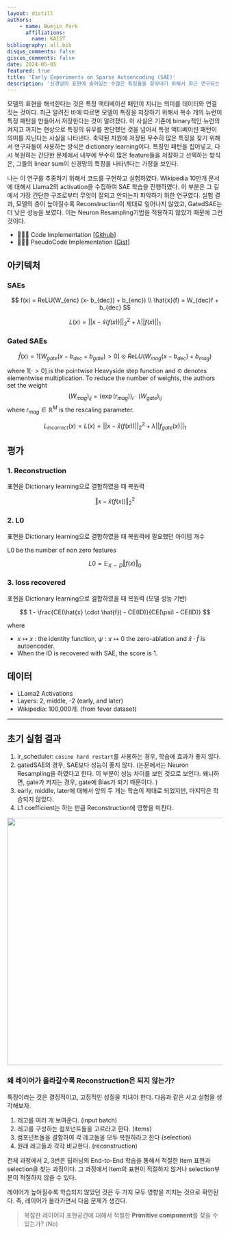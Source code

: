 ```yaml
---
layout: distill
authors: 
    - name: Bumjin Park
      affiliations:
        name: KAIST
bibliography: all.bib
disqus_comments: false
giscus_comments: false
date: 2024-05-05
featured: true
title: 'Early Experiments on Sparse Autoencoding (SAE)'
description: '신경망의 표현에 숨어있는 수많은 특징들을 찾아내기 위해서 최근 연구되는 SAE 기법을 추종하기 위해 실험을 진행하였다. '
---
```


모델의 표현을 해석한다는 것은 특정 액티베이션 패턴이 지니는 의미를 데이터와 연결 짓는 것이다. 최근 알려진 바에 따르면 모델이 특징을 저장하기 위해서 복수 개의 뉴런이 특정 패턴을 만들어서 저장한다는 것이 알려졌다. 이 사실은 기존에 binary적인 뉴런의 켜지고 꺼지는 현상으로 특징의 유무를 판단했던 것을 넘어서 특정 액티베이션 패턴이 의미를 지닌다는 사실을 나타낸다. 축약된 차원에 저장된 무수히 많은 특징을 찾기 위해서 연구자들이 사용하는 방식은 dictionary learning이다. 특징인 패턴을 집어넣고, 다시 복원하는 간단한 문제에서 내부에 무수히 많은 feature들을 저장하고 선택하는 방식은, 그들의 linear sum이 신경망의 특징을 나타낸다는 가정을 보인다. 

나는 이 연구를 추종하기 위해서 코드를 구현하고 실험하였다. Wikipedia 10만개 문서에 대해서 Llama2의 activation을 수집하여 SAE 학습을 진행하였다. 
이 부분은 그 길에서 가장 간단한 구조로부터 무엇이 잘되고 안되는지 파악하기 위한 연구였다. 실험 결과, 모델의 층이 높아질수록 Reconstruction이 제대로 일어나지 않았고, GatedSAE는 더 낮은 성능을 보였다. 이는 Neuron Resampling기법을 적용하지 않았기 때문에 그런 것이다. 


* 🧑🏻‍💻 Code Implementation [[Github](https://github.com/fxnnxc/llm/tree/v24.05.05_SAE)]
* 🧑🏻‍💻 PseudoCode Implementation [[Gist](https://gist.github.com/fxnnxc/35a72b2af899a6f339bb9d2aa09ab563)]


## 아키텍처 

###  SAEs
$$
f(x) = ReLU(W_{enc} (x- b_{dec}) + b_{enc}) \\ 
\hat{x}(f) = W_{dec}f + b_{dec}
$$

$$
L(x) =  || x - \hat{x}(f(x)) ||_2^2  + \lambda ||f(x)||_1
$$

### Gated SAEs

$$
\hat{f}(x) = 1[W_{gate}(x-b_{dec} +b_{gate}) >0] \odot ReLU(W_{mag} (x- b_{dec}) + b_{mag})
$$

where $1[\cdot >0]$ is the pointwise Heavyside step function and $\odot$ denotes elementwise multiplication. 
To reduce the number of weights, the authors set the weight
$$
(W_{mag})_{ij} =  (\exp(r_{mag}))_i \cdot (W_{gate})_{ij}
$$
where $r_{mag} \in \mathbb{R}^M$ is the rescaling parameter. 

$$
L_{incorrect}(x) = L(x) =  || x - \hat{x}(f(x)) ||_2^2  + \lambda ||f_{gate}(x)||_1
$$



## 평가 

### 1. Reconstruction

표현을 Dictionary learning으로 결합하였을 때 복원력

$$
\Vert x - \hat{x}(f(x)) \Vert_2^2 
$$

### 2. L0 
표현을 Dictionary learning으로 결합하였을 때 복원력에 필요했던 아이템 개수 

L0 be the number of non zero features  

$$L0 = \mathbb{E}_{X\sim D} \Vert f(x)\Vert_0$$  

### 3. loss recovered 

표현을 Dictionary learning으로 결합하였을 때 복원력 (모델 성능 기반)

$$
1 - \frac{CE(\hat{x} \cdot \hat{f}) - CE(ID)}{CE(\psi) - CE(ID)}
$$

where 
* $x \mapsto x$ :  the identity function, $\psi: x \mapsto 0$ the zero-ablation and $\hat{x} \cdot \hat{f}$ is autoencoder.
* When the ID is recovered with SAE, the score is 1. 

## 데이터 

* LLama2 Activations 
* Layers: 2, middle, -2  (early, and later)
* Wikipedia: 100,000개. (from fever dataset)

---

## 초기 실험 결과 

1. lr_scheduler: `cosine hard restart`를 사용하는 경우, 학습에 효과가 좋지 않다. 
2. gatedSAE의 경우, SAE보다 성능이 좋지 않다. (논문에서는 Neuron Resampling을 하였다고 한다. 이 부분이 성능 차이를 보인 것으로 보인다. 왜냐하면, gate가 켜지는 경우, gate에 Bias가 되기 때문이다. )
3. early, middle, later에 대해서 앞의 두 개는 학습이 제대로 되었지만, 마지막은 학습되지 않았다. 
4. L1 coefficient는 하는 만큼 Reconstruction에 영향을 미친다. 

<img src="https://onedrive.live.com/embed?resid=AE042A624064F8CA%218851&authkey=%21ABvIo6RPLoT1Oao&width=746&height=578" width="746" height="578" />

### 왜 레이어가 올라갈수록 Reconstruction은 되지 않는가? 

특징이라는 것은 결정적이고, 고정적인 성질을 지녀야 한다. 다음과 같은 사고 실험을 생각해보자. 

1. 레고를 여러 개 보여준다. (input batch)
2. 레고를 구성하는 컴포넌트들을 고르라고 한다. (items)
3. 컴포넌트들을 결함하여 각 레고들을 모두 복원하라고 한다 (selection)
4. 원래 레고들과 각각 비교한다. (reconstruction)

전체 과정에서 2, 3번은 딥러닝의 End-to-End 학습을 통해서 적절한 Item 표현과 selection을 찾는 과정이다. 
그 과정에서 Item의 표현이 적절하지 않거나 selection부분이 적절하지 않을 수 있다. 

레이어가 높아질수록 학습되지 않았던 것은 두 가지 모두 영향을 끼치는 것으로 확인된다. 
즉, 레이어가 올라가면서 다음 문제가 생긴다. 

<blockquote>
복잡한 레이어의 표현공간에 대해서 적절한 <strong>Primitive component</strong>를 찾을 수 있는가? (No)
</blockquote>
